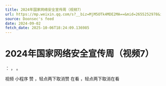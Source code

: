 ```yaml
---
title: 2024年国家网络安全宣传周（视频7）
url: https://mp.weixin.qq.com/s?__biz=MjM5OTk4MDE2MA==&mid=2655252978&idx=2&sn=a82bb23e486e92acf043b5ec63d5102a
source: Doonsec's feed
date: 2024-09-02
fetch_date: 2025-10-06T18:24:09.136985
---
```


# 2024年国家网络安全宣传周（视频7）

：
，
。

视频
小程序
赞
，轻点两下取消赞
在看
，轻点两下取消在看